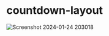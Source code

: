 # countdown-layout

![Screenshot 2024-01-24 203018](https://github.com/Sonusingh1814/countdown-layout/assets/103406130/5abd59d7-94a5-4b58-b533-6b74d4a62c61)
